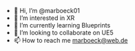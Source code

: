 - 👋 Hi, I’m @marboeck01
- 👀 I’m interested in XR
- 🌱 I’m currently learning Blueprints
- 💞️ I’m looking to collaborate on UE5
- 📫 How to reach me marboeck@web.de

<!---
marboeck01/marboeck01 is a ✨ special ✨ repository because its `README.md` (this file) appears on your GitHub profile.
You can click the Preview link to take a look at your changes.
--->
